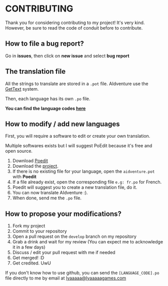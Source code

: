 # CONTRIBUTING

Thank you for considering contributing to my project! It's very kind. 
However, be sure to read the code of conduit before to contribute.

## How to file a bug report?
Go in **issues**, then click on **new issue** and select **bug report**

## The translation file

All the strings to translate are stored in a `.pot` file. AIdventure use the [GetText](https://en.wikipedia.org/wiki/Gettext) system.

Then, each language has its own `.po` file.

**You can find the language codes [here](https://docs.godotengine.org/en/stable/tutorials/i18n/locales.html)**

## How to modify / add new languages

First, you will require a software to edit or create your own translation.

Multiple softwares exists but I will suggest PoEdit because it's free and open source.

1. Download [Poedit](https://poedit.net/)
2. Download the [project](https://github.com/LyaaaaaGames/AIdventure_Localization/archive/refs/heads/Develop.zip).
2. If there is no existing file for your language, open the `aidventure.pot` with **Poedit**
  1. If a file already exist, open the corresponding file `e.g: fr.po` for French.
3. Poedit will suggest you to create a new translation file, do it.
4. You can now translate AIdventure :).
5. When done, send me the `.po` file.

## How to propose your modifications?
1. Fork my project
2. Commit to your repository
3. Open a pull request on the `develop` branch on my repository
4. Grab a drink and wait for my review (You can expect me to acknowledge it in a few days)
5. Discuss / edit your pull request with me if needed
6. Get merged! :D
7. Get credited. UwU

If you don't know how to use github, you can send the `[LANGUAGE_CODE].po` file directly to me by email at lyaaaaa@lyaaaaagames.com
